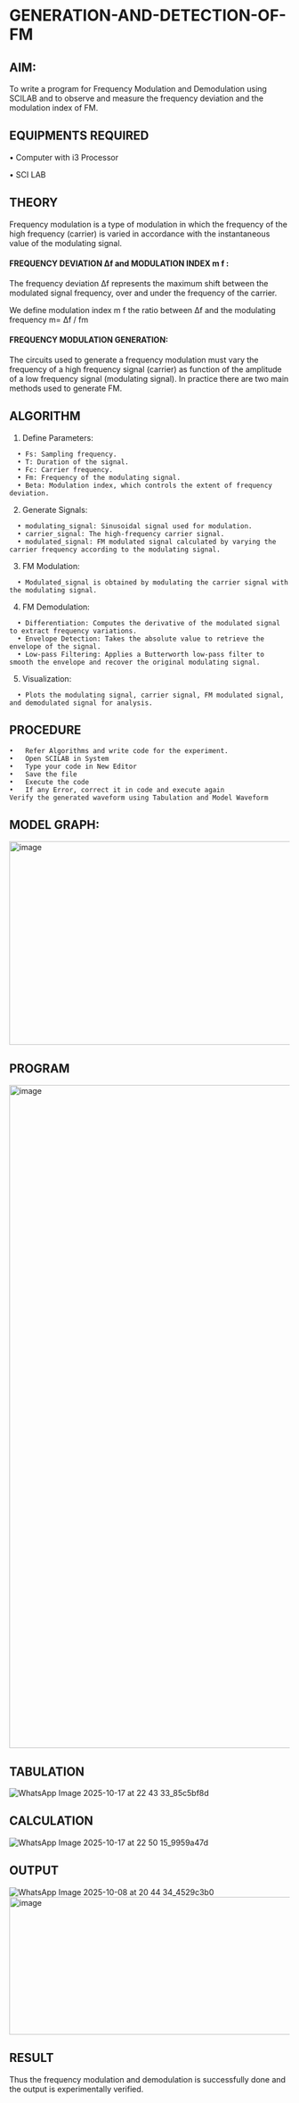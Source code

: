 # GENERATION-AND-DETECTION-OF-FM
## AIM:
To write a program for Frequency Modulation and Demodulation using SCILAB and to observe and measure the frequency deviation and the modulation index of FM.

## EQUIPMENTS REQUIRED

•	Computer with i3 Processor

•	SCI LAB

## THEORY
  Frequency modulation is a type of modulation in which the frequency of the high frequency (carrier) is varied in accordance with the instantaneous value of the modulating signal.
  
  #### FREQUENCY DEVIATION Δf  and MODULATION INDEX m f :
  
  The frequency deviation Δf represents the maximum shift between the  modulated signal
  frequency, over and under the frequency of the carrier.
  
  We define modulation index m f the ratio between Δf and the modulating frequency
  m= Δf / fm


#### FREQUENCY MODULATION GENERATION:
  The circuits used to generate a frequency modulation must vary the frequency of a high frequency signal (carrier) as function of the amplitude of a low frequency signal (modulating signal). In practice there are two main methods used to generate FM.

## ALGORITHM
  1.	Define Parameters:
     
      •	Fs: Sampling frequency.
      •	T: Duration of the signal.
      •	Fc: Carrier frequency.
      •	Fm: Frequency of the modulating signal.
      •	Beta: Modulation index, which controls the extent of frequency deviation.
  2.	Generate Signals:
     
      •	modulating_signal: Sinusoidal signal used for modulation.
      •	carrier_signal: The high-frequency carrier signal.
      •	modulated_signal: FM modulated signal calculated by varying the carrier frequency according to the modulating signal.
      
  3.	FM Modulation:
     
      •	Modulated_signal is obtained by modulating the carrier signal with the modulating signal.
 
  4.	FM Demodulation:
     
      •	Differentiation: Computes the derivative of the modulated signal to extract frequency variations.
      •	Envelope Detection: Takes the absolute value to retrieve the envelope of the signal.
      •	Low-pass Filtering: Applies a Butterworth low-pass filter to smooth the envelope and recover the original modulating signal.
      
  5.	Visualization:
      
      •	Plots the modulating signal, carrier signal, FM modulated signal, and demodulated signal for analysis.


## PROCEDURE

    •	Refer Algorithms and write code for the experiment.
    •	Open SCILAB in System
    •	Type your code in New Editor
    •	Save the file
    •	Execute the code
    •	If any Error, correct it in code and execute again
    Verify the generated waveform using Tabulation and Model Waveform

## MODEL GRAPH:
<img width="512" height="365" alt="image" src="https://github.com/user-attachments/assets/dfe6bc64-2b6f-4afa-ae79-95391859ab04" />

## PROGRAM
<img width="1919" height="1189" alt="image" src="https://github.com/user-attachments/assets/23a7e251-2fba-49e8-91fe-a2ed0572bee9" />


## TABULATION
![WhatsApp Image 2025-10-17 at 22 43 33_85c5bf8d](https://github.com/user-attachments/assets/146f170f-5173-4948-bb9f-49023eddef36)


## CALCULATION
![WhatsApp Image 2025-10-17 at 22 50 15_9959a47d](https://github.com/user-attachments/assets/b2515adb-eab9-4b7f-996e-0409ddb9dd2d)



## OUTPUT
![WhatsApp Image 2025-10-08 at 20 44 34_4529c3b0](https://github.com/user-attachments/assets/c8db5aa1-4f7c-4e0e-8b1f-9f8c369054ce)
<img width="701" height="247" alt="image" src="https://github.com/user-attachments/assets/b528427d-9bfb-43c8-a013-0ac81f51ddbe" />


## RESULT
Thus the frequency modulation and demodulation is successfully done and the output is experimentally verified.
